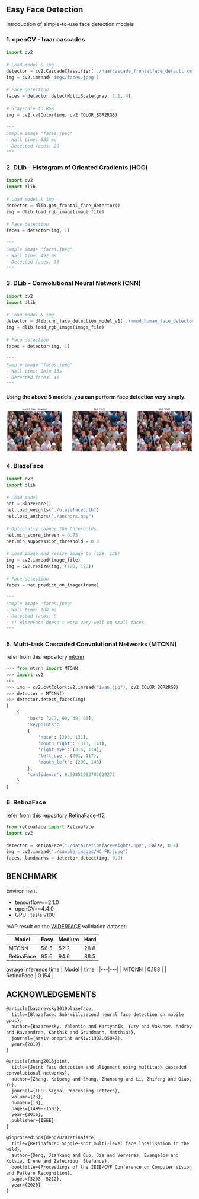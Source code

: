 ## Easy Face Detection
Introduction of simple-to-use face detection models


### 1. openCV - haar cascades
```python
import cv2

# Load model & img
detector = cv2.CascadeClassifier('./haarcascade_frontalface_default.xml')
img = cv2.imread('imgs/faces.jpeg')

# Face detection
faces = detector.detectMultiScale(gray, 1.1, 4)

# Grayscale to RGB
img = cv2.cvtColor(img, cv2.COLOR_BGR2RGB)

"""
Sample image "faces.jpeg"
- Wall time: 855 ms
- Detected faces: 29
"""
```

### 2. DLib - Histogram of Oriented Gradients (HOG)
```python
import cv2
import dlib

# Load model & img
detector = dlib.get_frontal_face_detector()
img = dlib.load_rgb_image(image_file)

# Face detection
faces = detector(img, 1)

"""
Sample image "faces.jpeg"
- Wall time: 492 ms
- Detected faces: 33
"""
```

### 3. DLib - Convolutional Neural Network (CNN)
```python
import cv2
import dlib

# Load model & img
detector = dlib.cnn_face_detection_model_v1('./mmod_human_face_detector.dat')
img = dlib.load_rgb_image(image_file)

# Face detection
faces = detector(img, 1)

"""
Sample image "faces.jpeg" 
- Wall time: 1min 13s
- Detected faces: 41
"""
```
#### Using the above 3 models, you can perform face detection very simply.
![result](imgs/sample_detection.png)


### 4. BlazeFace
```python
import cv2
import dlib

# Load model
net = BlazeFace()
net.load_weights("./blazeface.pth")
net.load_anchors("./anchors.npy")

# Optionally change the thresholds:
net.min_score_thresh = 0.75
net.min_suppression_threshold = 0.3

# Load image and resize image to (128, 128)
img = cv2.imread(image_file)
img = cv2.resize(img, (128, 128))

# Face detection
faces = net.predict_on_image(frame)

"""
Sample image "faces.jpeg" 
- Wall time: 108 ms
- Detected faces: 0
- !! BlazeFace doesn't work very well on small faces
"""
```


### 5. Multi-task Cascaded Convolutional Networks (MTCNN)
refer from this repository [mtcnn](https://github.com/ipazc/mtcnn)
```python
>>> from mtcnn import MTCNN
>>> import cv2
>>>
>>> img = cv2.cvtColor(cv2.imread("ivan.jpg"), cv2.COLOR_BGR2RGB)
>>> detector = MTCNN()
>>> detector.detect_faces(img)
[
    {
        'box': [277, 90, 48, 63],
        'keypoints':
        {
            'nose': (303, 131),
            'mouth_right': (313, 141),
            'right_eye': (314, 114),
            'left_eye': (291, 117),
            'mouth_left': (296, 143)
        },
        'confidence': 0.99851983785629272
    }
]
```
### 6. RetinaFace
refer from this repository [RetinaFace-tf2](https://github.com/StanislasBertrand/RetinaFace-tf2/edit/master/ReadMe.md)
```python
from retinaface import RetinaFace
import cv2

detector = RetinaFace("./data/retinafaceweights.npy", False, 0.4)
img = cv2.imread("./sample-images/WC_FR.jpeg")
faces, landmarks = detector.detect(img, 0.9)
```

## BENCHMARK

Environment
- tensorflow==2.1.0
- openCV==4.4.0
- GPU : tesla v100

mAP result on the [WIDERFACE](http://shuoyang1213.me/WIDERFACE/) validation dataset:  

| Model  | Easy  | Medium  | Hard  |
|---|---|---|---|
| MTCNN | 56.5 | 52.2 | 28.8 |
| RetinaFace | 95.6 | 94.6 | 88.5 |

avrage inference time
| Model | time |
|---|---|
| MTCNN | 0.188 |
| RetinaFace | 0.154 |

## ACKNOWLEDGEMENTS
```  
@article{bazarevsky2019blazeface,
  title={Blazeface: Sub-millisecond neural face detection on mobile gpus},
  author={Bazarevsky, Valentin and Kartynnik, Yury and Vakunov, Andrey and Raveendran, Karthik and Grundmann, Matthias},
  journal={arXiv preprint arXiv:1907.05047},
  year={2019}
}
```
```  
@article{zhang2016joint,
  title={Joint face detection and alignment using multitask cascaded convolutional networks},
  author={Zhang, Kaipeng and Zhang, Zhanpeng and Li, Zhifeng and Qiao, Yu},
  journal={IEEE Signal Processing Letters},
  volume={23},
  number={10},
  pages={1499--1503},
  year={2016},
  publisher={IEEE}
}
```
```  
@inproceedings{deng2020retinaface,
  title={Retinaface: Single-shot multi-level face localisation in the wild},
  author={Deng, Jiankang and Guo, Jia and Ververas, Evangelos and Kotsia, Irene and Zafeiriou, Stefanos},
  booktitle={Proceedings of the IEEE/CVF Conference on Computer Vision and Pattern Recognition},
  pages={5203--5212},
  year={2020}
}
```
